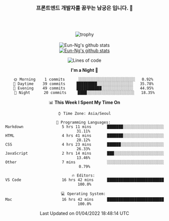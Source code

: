<div align="center">

### 프론트엔드 개발자를 꿈꾸는 남궁은 입니다. 👋
 
<br />
<br />
 
![trophy](https://github-profile-trophy.vercel.app/?username=Eun-Ng)
<br />
<br />
![Eun-Ng's github stats](https://github-readme-stats.vercel.app/api?username=Eun-Ng&show_icons=true)
<br />
[![Eun-Ng's github stats](https://github-readme-stats.vercel.app/api/top-langs/?username=Eun-Ng&show_icons=true&hide_border=true&title_color=004386&icon_color=004386&layout=compact)](https://github.com/Eun-Ng)
<br />

<!--START_SECTION:waka-->
![Lines of code](https://img.shields.io/badge/From%20Hello%20World%20I%27ve%20Written-4%20Thousand%20lines%20of%20code-blue)

**I'm a Night 🦉** 

```text
🌞 Morning    1 commits      ░░░░░░░░░░░░░░░░░░░░░░░░░   0.92% 
🌆 Daytime    39 commits     █████████░░░░░░░░░░░░░░░░   35.78% 
🌃 Evening    49 commits     ███████████░░░░░░░░░░░░░░   44.95% 
🌙 Night      20 commits     ████░░░░░░░░░░░░░░░░░░░░░   18.35%

```


📊 **This Week I Spent My Time On** 

```text
⌚︎ Time Zone: Asia/Seoul

💬 Programming Languages: 
Markdown                 5 hrs 11 mins       ███████░░░░░░░░░░░░░░░░░░   31.11% 
HTML                     4 hrs 41 mins       ███████░░░░░░░░░░░░░░░░░░   28.12% 
CSS                      4 hrs 23 mins       ██████░░░░░░░░░░░░░░░░░░░   26.33% 
JavaScript               2 hrs 14 mins       ███░░░░░░░░░░░░░░░░░░░░░░   13.46% 
Other                    7 mins              ░░░░░░░░░░░░░░░░░░░░░░░░░   0.79%

🔥 Editors: 
VS Code                  16 hrs 42 mins      █████████████████████████   100.0%

💻 Operating System: 
Mac                      16 hrs 42 mins      █████████████████████████   100.0%

```


 Last Updated on 01/04/2022 18:48:14 UTC
<!--END_SECTION:waka-->
 
</div>
